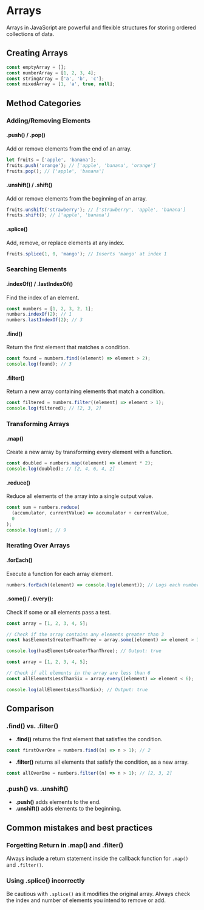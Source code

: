 # Arrays

Arrays in JavaScript are powerful and flexible structures for storing ordered collections of data.

## Creating Arrays

```javascript
const emptyArray = [];
const numberArray = [1, 2, 3, 4];
const stringArray = ['a', 'b', 'c'];
const mixedArray = [1, 'a', true, null];
```

## Method Categories

### Adding/Removing Elements

#### .push() / .pop()

Add or remove elements from the end of an array.

```javascript
let fruits = ['apple', 'banana'];
fruits.push('orange'); // ['apple', 'banana', 'orange']
fruits.pop(); // ['apple', 'banana']
```

#### .unshift() / .shift()

Add or remove elements from the beginning of an array.

```javascript
fruits.unshift('strawberry'); // ['strawberry', 'apple', 'banana']
fruits.shift(); // ['apple', 'banana']
```

#### .splice()

Add, remove, or replace elements at any index.

```javascript
fruits.splice(1, 0, 'mango'); // Inserts 'mango' at index 1
```

### Searching Elements

#### .indexOf() / .lastIndexOf()

Find the index of an element.

```javascript
const numbers = [1, 2, 3, 2, 1];
numbers.indexOf(2); // 1
numbers.lastIndexOf(2); // 3
```

#### .find()

Return the first element that matches a condition.

```javascript
const found = numbers.find((element) => element > 2);
console.log(found); // 3
```

#### .filter()

Return a new array containing elements that match a condition.

```javascript
const filtered = numbers.filter((element) => element > 1);
console.log(filtered); // [2, 3, 2]
```

### Transforming Arrays

#### .map()

Create a new array by transforming every element with a function.

```javascript
const doubled = numbers.map((element) => element * 2);
console.log(doubled); // [2, 4, 6, 4, 2]
```

#### .reduce()

Reduce all elements of the array into a single output value.

```javascript
const sum = numbers.reduce(
  (accumulator, currentValue) => accumulator + currentValue,
  0
);
console.log(sum); // 9
```

### Iterating Over Arrays

#### .forEach()

Execute a function for each array element.

```javascript
numbers.forEach((element) => console.log(element)); // Logs each number
```

#### .some() / .every():

Check if some or all elements pass a test.

```js
const array = [1, 2, 3, 4, 5];

// Check if the array contains any elements greater than 3
const hasElementsGreaterThanThree = array.some((element) => element > 3);

console.log(hasElementsGreaterThanThree); // Output: true
```

```js
const array = [1, 2, 3, 4, 5];

// Check if all elements in the array are less than 6
const allElementsLessThanSix = array.every((element) => element < 6);

console.log(allElementsLessThanSix); // Output: true
```

## Comparison

### .find() vs. .filter()

- **.find()** returns the first element that satisfies the condition.

```javascript
const firstOverOne = numbers.find((n) => n > 1); // 2
```

- **.filter()** returns all elements that satisfy the condition, as a new array.

```javascript
const allOverOne = numbers.filter((n) => n > 1); // [2, 3, 2]
```

### .push() vs. .unshift()

- **.push()** adds elements to the end.
- **.unshift()** adds elements to the beginning.

## Common mistakes and best practices

### Forgetting Return in .map() and .filter()

Always include a return statement inside the callback function for `.map()` and `.filter()`.

### Using .splice() incorrectly

Be cautious with `.splice()` as it modifies the original array. Always check the index and number of elements you intend to remove or add.